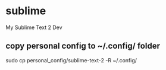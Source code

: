 sublime
=======

My Sublime Text 2 Dev

## copy personal config to ~/.config/ folder
sudo cp personal_config/sublime-text-2 -R ~/.config/
